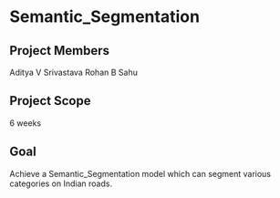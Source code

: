 # Semantic_Segmentation

## Project Members
Aditya V Srivastava
Rohan B Sahu

## Project Scope
6 weeks

## Goal
Achieve a Semantic_Segmentation model which can segment various categories on Indian roads. 
